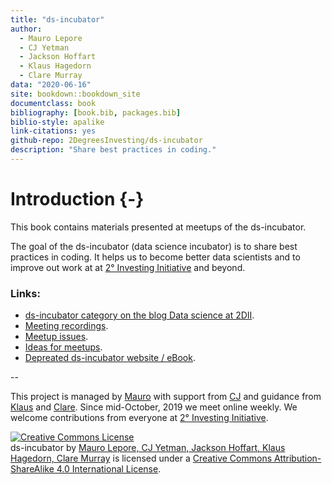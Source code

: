 ```yaml
---
title: "ds-incubator"
author: 
  - Mauro Lepore
  - CJ Yetman
  - Jackson Hoffart
  - Klaus Hagedorn
  - Clare Murray
data: "2020-06-16"
site: bookdown::bookdown_site
documentclass: book
bibliography: [book.bib, packages.bib]
biblio-style: apalike
link-citations: yes
github-repo: 2DegreesInvesting/ds-incubator
description: "Share best practices in coding."
---
```


# Introduction {-}

This book contains materials presented at meetups of the ds-incubator.


The goal of the ds-incubator (data science incubator) is to share best practices in coding. It helps us to become better data scientists and to improve out work at  at [2° Investing Initiative](http://2degrees-investing.org/) and beyond.

### Links:

* [ds-incubator category on the blog Data science at 2DII](https://2degreesinvesting.github.io/#ds-incubator).
* [Meeting recordings](https://www.youtube.com/playlist?list=PLvgdJdJDL-APbB315sB3Lv_2VP2g0ioFO).
* [Meetup issues](https://github.com/2DegreesInvesting/ds-incubator/issues?q=is%3Aissue+is%3Aopen+label%3Ameetup).
* [Ideas for meetups](https://github.com/2DegreesInvesting/ds-incubator/issues?utf8=%E2%9C%93&q=is%3Aissue+is%3Aopen+label%3Aidea).
* [Depreated ds-incubator website / eBook](https://2degreesinvesting.github.io/ds-incubator/).

--

This project is managed by [Mauro](https://github.com/maurolepore) with support from [CJ](https://github.com/orgs/2DegreesInvesting/people/cjyetman) and guidance from [Klaus](https://github.com/orgs/2DegreesInvesting/people/2diiKlaus) and [Clare](https://github.com/orgs/2DegreesInvesting/people/Clare2D). Since mid-October, 2019 we meet online weekly. We welcome contributions from everyone at [2° Investing Initiative](http://2degrees-investing.org/).

<a rel="license" href="http://creativecommons.org/licenses/by-sa/4.0/"><img alt="Creative Commons License" style="border-width:0" src="https://i.creativecommons.org/l/by-sa/4.0/88x31.png" /></a><br /><span xmlns:dct="http://purl.org/dc/terms/" property="dct:title">ds-incubator</span> by <a xmlns:cc="http://creativecommons.org/ns#" href="https://github.com/2DegreesInvesting/ds-incubator" property="cc:attributionName" rel="cc:attributionURL">Mauro Lepore, CJ Yetman, Jackson Hoffart, Klaus Hagedorn, Clare Murray</a> is licensed under a <a rel="license" href="http://creativecommons.org/licenses/by-sa/4.0/">Creative Commons Attribution-ShareAlike 4.0 International License</a>.


